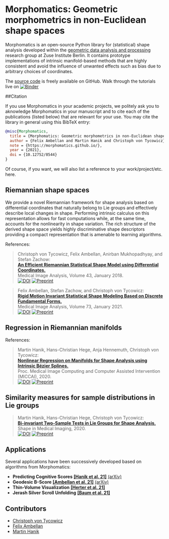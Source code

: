# Morphomatics: Geometric morphometrics in non-Euclidean shape spaces

Morphomatics is an open-source Python library for (statistical) shape analysis developed within the [geometric data analysis and processing](https://www.zib.de/visual/geometric-data-analysis-and-processing) research group at Zuse Institute Berlin.
It contains prototype implementations of intrinsic manifold-based methods that are highly consistent and avoid the influence of unwanted effects such as bias due to arbitrary choices of coordinates.

The [source code](https://github.com/morphomatics/morphomatics) is freely available on GitHub.
Walk through the tutorials live on [![Binder](https://mybinder.org/badge_logo.svg)](https://mybinder.org/v2/gh/morphomatics/morphomatics.github.io/HEAD?filepath=docs%2Ftutorials)

##Citation

If you use Morphomatics in your academic projects, we politely ask you to aknowledge Morphomatics in your manuscript and to cite each of the publications (listed below) that are relevant for your use.
You may cite the library in general using this BibTeX entry:

```bibtex
@misc{Morphomatics,
  title = {Morphomatics: Geometric morphometrics in non-Euclidean shape spaces},
  author = {Felix Ambellan and Martin Hanik and Christoph von Tycowicz},
  note = {https://morphomatics.github.io/},
  year = {2021},
  doi = {10.12752/8544}
}
```

Of course, if you want, we will also list a reference to your work/project/etc. here. 


## Riemannian shape spaces

We provide a novel Riemannian framework for shape analysis based on differential coordinates that naturally belong to Lie groups and effectively describe local changes in shape.
Performing intrinsic calculus on this representation allows for fast computations while, at the same time, accounts for the nonlinearity in shape variation.
The rich structure of the derived shape space yields highly discriminative shape descriptors providing a compact representation that is amenable to learning algorithms.

References:

> Christoph von Tycowicz, Felix Ambellan, Anirban Mukhopadhyay, and Stefan Zachow:  
> **[An Efficient Riemannian Statistical Shape Model using Differential Coordinates.](https://opus4.kobv.de/opus4-zib/files/6117/ZIBReport_16-69.pdf)**  
> Medical Image Analysis, Volume 43, January 2018.</br>
> [![DOI](https://img.shields.io/badge/DOI-10.1016/j.media.2017.09.004-yellow)](http://dx.doi.org/10.1016/j.media.2017.09.004) [![Preprint](https://img.shields.io/badge/Preprint-ZIB--Report_16--69-silver)](https://opus4.kobv.de/opus4-zib/files/6117/ZIBReport_16-69.pdf)

<!--  -->
> Felix Ambellan, Stefan Zachow, and Christoph von Tycowicz:  
> **[Rigid Motion Invariant Statistical Shape Modeling Based on Discrete Fundamental Forms.](https://doi.org/10.1016/j.media.2021.102178)**  
> Medical Image Analysis, Volume 73, January 2021.</br>
> [![DOI](https://img.shields.io/badge/DOI-10.1016/j.media.2021.102178-yellow)](https://doi.org/10.1016/j.media.2021.102178) [![Preprint](https://img.shields.io/badge/arXiv-2111.06850-red)](http://arxiv.org/abs/2111.06850)

## Regression in Riemannian manifolds

References:

> Martin Hanik, Hans-Christian Hege, Anja Hennemuth, Christoph von Tycowicz:  
> **[Nonlinear Regression on Manifolds for Shape Analysis using Intrinsic Bézier Splines.](http://arxiv.org/abs/2007.05275)**  
> Proc. Medical Image Computing and Computer Assisted Intervention (MICCAI), 2020. </br>
> [![DOI](https://img.shields.io/badge/DOI-10.1007/978--3--030--59719--1__60-yellow)](http://dx.doi.org/10.1007/978-3-030-59719-1_60) [![Preprint](https://img.shields.io/badge/arXiv-2007.05275-red)](http://arxiv.org/abs/2007.05275)


## Similarity measures for sample distributions in Lie groups

> Martin Hanik, Hans-Christian Hege, Christoph von Tycowicz:  
> **[Bi-invariant Two-Sample Tests in Lie Groups for Shape Analysis.](https://arxiv.org/abs/2008.12195)**  
> Shape in Medical Imaging, 2020. </br>
> [![DOI](https://img.shields.io/badge/DOI-10.1007/978--3--030--61056--2__4-yellow)](http://dx.doi.org/10.1007/978-3-030-61056-2_4) [![Preprint](https://img.shields.io/badge/arXiv-2008.12195-red)](http://arxiv.org/abs/2008.12195)

## Applications

Several applications have been successively developed based on algorithms from Morphomatics:

* __Predicting Cognitive Scores__ **[[Hanik et al. 21]](http://dx.doi.org/10.1007/s11682-021-00585-7)** [(arXiv)](http://arxiv.org/abs/2106.09408)
* __Geodesic B-Score__ **[[Ambellan et al. 21]](http://dx.doi.org/10.1007/978-3-030-78191-0_14)** [(arXiv)](http://arxiv.org/abs/2104.01107)
* __Thin-Volume Visualization__ **[[Herter et al. 21]](http://dx.doi.org/10.1111/cgf.14296)**
* __Jerash Silver Scroll Unfolding__ **[[Baum et al. 21]](http://dx.doi.org/10.1016/j.daach.2021.e00186)**


## Contributors

* [Christoph von Tycowicz](https://www.tycowicz.de)
* [Felix Ambellan](https://www.zib.de/members/ambellan)
* [Martin Hanik](https://www.zib.de/members/hanik)

<!--
## Install

* buckle up!
-->
